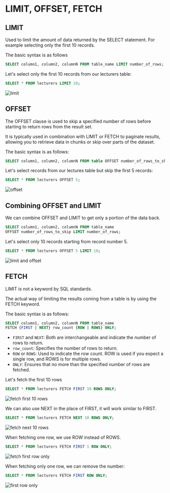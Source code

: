 # LIMIT, OFFSET, FETCH

## LIMIT
Used to limit the amount of data returned by the SELECT statement. For example selecting only the first 10 records.

The basic syntax is as follows

```SQL
SELECT column1, column2, columnN FROM table_name LIMIT number_of_rows;
```

Let's select only the first 10 records from our lecturers table:

```SQL
SELECT * FROM lecturers LIMIT 10;
```

![limit](limit.png)

## OFFSET
The OFFSET clause is used to skip a specified number of rows before starting to return rows from the result set.

It is typically used in combination with LIMIT or FETCH to paginate results, allowing you to retrieve data in chunks 
or skip over parts of the dataset.

The basic syntax is as follows:
```SQL
SELECT column1, column2, columnN FROM table OFFSET number_of_rows_to_skip;
```

Let's select records from our lectures table but skip the first 5 records:

```SQL
SELECT * FROM lecturers OFFSET 5;
```

![offset](offset.png)

## Combining OFFSET and LIMIT
We can combine OFFSET and LIMIT to get only a portion of the data back.

```SQL
SELECT column1, column2, columnN FROM table_name 
OFFSET number_of_rows_to_skip LIMIT number_of_rows;
```
Let's select only 10 records starting from record number 5.

```SQL
SELECT * FROM lecturers OFFSET 5 LIMIT 10;
```

![limit and offset](limit-and-offset.png)

## FETCH
LIMIT is not a keyword by SQL standards.

The actual way of limiting the results coming from a table is by using the FETCH keyword.

The basic syntax is as follows:

```SQL
SELECT column1, column2, columnN FROM table_name 
FETCH {FIRST | NEXT} row_count {ROW | ROWS} ONLY;
```

- ```FIRST``` and ```NEXT```: Both are interchangeable and indicate the number of rows to return.
- ```row_count```: Specifies the number of rows to return.
- ```ROW``` or ```ROWS```: Used to indicate the row count. ROW is used if you expect a single row, and ROWS is for multiple rows.
- ```ONLY```: Ensures that no more than the specified number of rows are fetched.

Let's fetch the first 10 rows
```SQL
SELECT * FROM lecturers FETCH FIRST 10 ROWS ONLY;
```

![fetch first 10 rows](fetch-first.png)

We can also use NEXT in the place of FIRST, it will work similar to FIRST.

```SQL
SELECT * FROM lecturers FETCH NEXT 10 ROWS ONLY;
```

![fetch next 10 rows](fetch-next.png)

When fetching one row, we use ROW instead of ROWS.

```SQL
SELECT * FROM lecturers FETCH FIRST 1 ROW ONLY;
```
![fetch first row only](fetch-first-row-only.png)

When fetching only one row, we can remove the number:

```SQL
SELECT * FROM lecturers FETCH FIRST ROW ONLY;
```

![first row only](first-row-only.png)